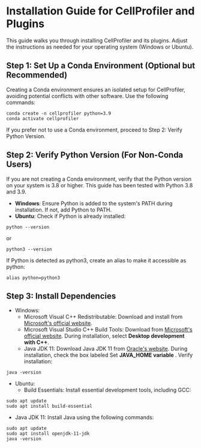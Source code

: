 # Installation Guide for CellProfiler and Plugins
This guide walks you through installing CellProfiler and its plugins. Adjust the instructions as needed for your operating system (Windows or Ubuntu).

## Step 1: Set Up a Conda Environment (Optional but Recommended)
Creating a Conda environment ensures an isolated setup for CellProfiler, avoiding potential conflicts with other software. Use the following commands:

```
conda create -n cellprofiler python=3.9
conda activate cellprofiler
```

If you prefer not to use a Conda environment, proceed to Step 2: Verify Python Version.

## Step 2: Verify Python Version (For Non-Conda Users)
If you are not creating a Conda environment, verify that the Python version on your system is 3.8 or higher. This guide has been tested with Python 3.8 and 3.9.

- <b>Windows</b>: Ensure Python is added to the system's PATH during installation. If not, add Python to PATH.
- <b>Ubuntu</b>: Check if Python is already installed:
```
python --version
```
or
```
python3 --version
```
If Python is detected as python3, create an alias to make it accessible as python:

```
alias python=python3
```

## Step 3: Install Dependencies
- Windows:
  -  Microsoft Visual C++ Redistributable: Download and install from <a href='https://aka.ms/vs/17/release/vc_redist.x64.exe'> Microsoft's official website</a>.
  -  Microsoft Visual Studio C++ Build Tools: Download from <a href='https://aka.ms/vs/17/release/vs_BuildTools.exe'>Microsoft's official website</a>. During installation, select <b>Desktop development with C++</b>.
  -  Java JDK 11: Download Java JDK 11 from <a href='https://adoptium.net/temurin/archive/?version=11'>Oracle's website</a>. During installation, check the box labeled Set <b>JAVA_HOME variable </b>.
    Verify installation:
```
java -version
```

-  Ubuntu:
   -  Build Essentials: Install essential development tools, including GCC:
```
sudo apt update
sudo apt install build-essential
```
   -  Java JDK 11: Install Java using the following commands:

```
sudo apt update
sudo apt install openjdk-11-jdk
java -version
```
